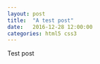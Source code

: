 ```yaml
---
layout: post
title:  "A test post"
date:   2016-12-28 12:00:00
categories: html5 css3
---
```



Test post
